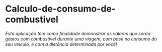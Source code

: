# Calculo-de-consumo-de-combustivel

 *Esta aplicação tem como finalidade demonstrar os valores que serão gastos com combustível durante uma viagem, com base no consumo do seu veículo, e com a distância determinada por você!*
